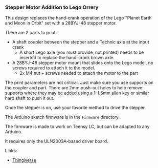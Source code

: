 ### Stepper Motor Addition to Lego Orrery

This design replaces the hand-crank operation of the Lego "Planet Earth and Moon in Orbit" set with a 28BYJ-48 stepper motor.

There are 2 parts to print:

- A shaft coupler between the stepper and a Technic axle at the input crank
  - A short Lego axle (you must provide, not printed) needs to be inserted to replace the hand-crank brown axle.
- A 28BYJ-48 stepper motor mount that slides onto the Lego model, no screws required to attach it to the model.
  - 2x M4 nut + screws needed to attach the motor to the part

The print parameters are not critical. Just make sure you use supports on the coupler and part. There are 2mm push-out holes to help remove supports where they may be added using a 1-1.5mm allen key or similar hard shaft to push it out.

Once the stepper is on, use your favorite method to drive the stepper.

The Arduino sketch firmware is in the `Firmware` directory.

The firmware is made to work on Teensy LC, but can be adapted to
any Arduino.

It requires only the ULN2003A-based driver board.

Links:

- [Thingiverse](https://www.thingiverse.com/thing:6900611)

